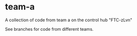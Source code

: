 # team-a
A collection of code from team a on the control hub "FTC-zLvn"

See branches for code from different teams.
